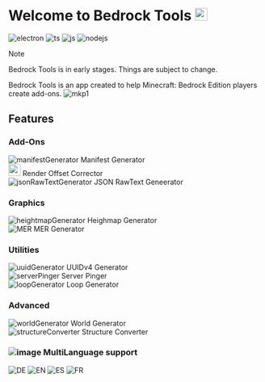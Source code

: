 # Welcome to Bedrock Tools <img src="https://github.com/user-attachments/assets/46275d89-8404-46f2-be30-538c63779b13" style="width:25px">
![electron](https://img.shields.io/badge/Electron-9FEAF9?style=flat&logo=electron&logoColor=black)
![ts](https://img.shields.io/badge/TypeScript-3178C6?style=flat&logo=typescript&logoColor=white)
![js](https://img.shields.io/badge/JavaScript-F7DF1E?style=flat&logo=javascript&logoColor=black)
![nodejs](https://img.shields.io/badge/Node.js-339933?style=flat&logo=node.js&logoColor=white)
<br>
> [!NOTE]
> Bedrock Tools is in early stages. Things are subject to change.
 
Bedrock Tools is an app created to help Minecraft: Bedrock Edition players create add-ons.
![mkp1](https://github.com/user-attachments/assets/952da7c8-73f3-4bac-9aaa-8e39a50ffbb8)

## Features
### Add-Ons
![manifestGenerator](https://github.com/user-attachments/assets/45e6526a-04e3-442e-a89a-8abfc45b51d0) Manifest Generator <br>
<img src="https://github.com/user-attachments/assets/247bda85-36eb-4933-a055-d98900c28f76" style="width:24px"> Render Offset Corrector <br>
![jsonRawTextGenerator](https://github.com/user-attachments/assets/8899cf45-2658-43b3-84be-0f058cec72a5) JSON RawText Geneerator <br>

### Graphics
![heightmapGenerator](https://github.com/user-attachments/assets/a04e82ec-de02-48ba-9174-44f9a88abd78) Heighmap Generator <br>
![MER](https://github.com/user-attachments/assets/3e3adb68-a64c-4d3d-8f1a-8a3d535608b7) MER Generator <br>

### Utilities
![uuidGenerator](https://github.com/user-attachments/assets/ef2adbb3-7603-4a48-b5b2-c9e11593fd4d) UUIDv4 Generator <br>
![serverPinger](https://github.com/user-attachments/assets/f8608482-f188-476b-b75f-cf17e0e91528) Server Pinger <br>
![loopGenerator](https://github.com/user-attachments/assets/fc3cd884-fa53-4db8-b79e-e7a18fe990aa) Loop Generator <br>

### Advanced
![worldGenerator](https://github.com/user-attachments/assets/eef04034-14a0-4aac-b40a-b14a05fb211a) World Generator <br>
![structureConverter](https://github.com/user-attachments/assets/2430cea5-d652-494b-a77a-11be0cd0f776) Structure Converter

### ![image](https://github.com/user-attachments/assets/7a697df0-ce66-4d5b-8fab-2db8abd67c7f) MultiLanguage support<br>
![DE](https://github.com/user-attachments/assets/f01a9a8b-07f2-472d-bb72-261803a8e819)
![EN](https://github.com/user-attachments/assets/e505cea4-38a1-4fa5-b89c-feae07fea8bf)
![ES](https://github.com/user-attachments/assets/b11bb57c-043e-416a-a0b6-02cd5824fcd6)
![FR](https://github.com/user-attachments/assets/3ba231d6-c4df-43a2-8fe1-f6a504cf47f7)




